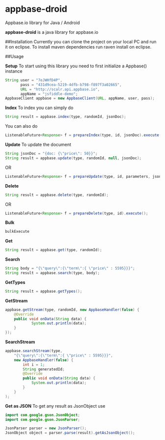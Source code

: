 # appbase-droid
Appbase.io library for Java / Android

**appbase-droid** is a java library for appbase.io


##Installation
Currently you can clone the project on your local PC and run it on eclipse.
To install maven dependencies run raven install on eclipse.

##Usage

**Setup**
To start using this library you need to first initialize a Appbase() instance
```java
String user = "7eJWHfD4P",
       pass = "431d9cea-5219-4dfb-b798-f897f3a02665",
       URL = "http://scalr.api.appbase.io",
       appName = "jsfiddle-demo";
AppbaseClient appbase = new AppbaseClient(URL, appName, user, pass);

```

**Index**
To index you can simply do
```java
String result = appbase.index(type, randomId, jsonDoc);
```
You can also do 
```java
ListenableFuture<Response> f = prepareIndex(type, id, jsonDoc).execute();
```
**Update**
To update the document
```java
String jsonDoc = "{doc: {\"price\": 50}}";
String result = appbase.update(type, randomId, null, jsonDoc);
```
OR
```java
ListenableFuture<Response> f = prepareUpdate(type, id, parameters, jsonDoc).execute();
```
**Delete**
```java
String result = appbase.delete(type, randomId);
```
OR
```java
ListenableFuture<Response> f = prepareDelete(type, id).execute();
```
**Bulk**
```java
bulkExecute
```
**Get**
```java
String result = appbase.get(type, randomId);
```
**Search**
```java
String body = "{\"query\":{\"term\":{ \"price\" : 5595}}}";
String result = appbase.search(type, body);
```
**GetTypes**
```java
String result = appbase.getTypes();
```
**GetStream**
```java
appbase.getStream(type, randomId, new AppbaseHandler(false) {
	@Override
	public void onData(String data) {
    		System.out.println(data);
	}
});
```
**SearchStream**
```java
appbase.searchStream(type,
	"{\"query\":{\"term\":{ \"price\" : 5595}}}",
	new AppbaseHandler(false) {
		int i = 1;
		String generatedId;
		@Override
		public void onData(String data) {
			System.out.println(data);
		}
	}
);
```

**Get as JSON**
To get any result as JsonObject use
```java
import com.google.gson.JsonObject;
import com.google.gson.JsonParser;

JsonParser parser = new JsonParser();
JsonObject object = parser.parse(result).getAsJsonObject();
```

